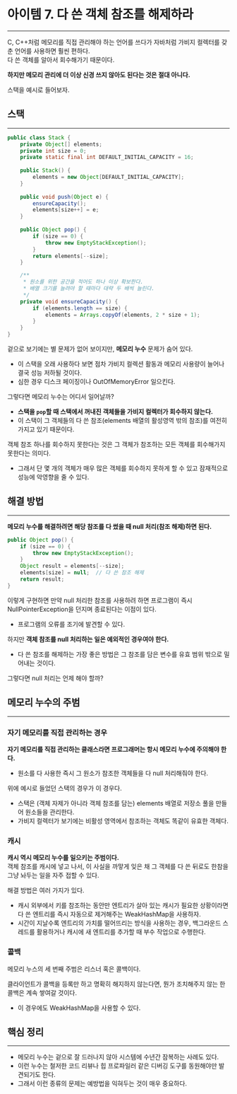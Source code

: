 # 아이템 7. 다 쓴 객체 참조를 해제하라

---

C, C++처럼 메모리를 직접 관리해야 하는 언어를 쓰다가 자바처럼 가비지 컬렉터를 갖춘 언어를 사용하면 훨씬 편하다.  
다 쓴 객체를 알아서 회수해가기 때문이다.

**하지만 메모리 관리에 더 이상 신경 쓰지 않아도 된다는 것은 절대 아니다.**

스택을 예시로 들어보자.

## 스택

---

```java
public class Stack {
    private Object[] elements;
    private int size = 0;
    private static final int DEFAULT_INITIAL_CAPACITY = 16;
    
    public Stack() {
        elements = new Object[DEFAULT_INITIAL_CAPACITY];
    }
    
    public void push(Object e) {
        ensureCapacity();
        elements[size++] = e;
    }
    
    public Object pop() {
        if (size == 0) {
            throw new EmptyStackException();
        }
        return elements[--size];
    }

    /**
     * 원소를 위한 공간을 적어도 하나 이상 확보한다.
     * 배열 크기를 늘려야 할 때마다 대략 두 배씩 늘린다.
     */
    private void ensureCapacity() {
        if (elements.length == size) {
            elements = Arrays.copyOf(elements, 2 * size + 1);
        }
    }
}
```

겉으로 보기에는 별 문제가 없어 보이지만, **메모리 누수** 문제가 숨어 있다.
- 이 스택을 오래 사용하다 보면 점차 가비지 컬렉션 활동과 메모리 사용량이 늘어나 결국 성능 저하될 것이다.
- 심한 경우 디스크 페이징이나 OutOfMemoryError 일으킨다.

그렇다면 메모리 누수는 어디서 일어날까?
- **스택을 `pop`할 때 스택에서 꺼내진 객체들을 가비지 컬렉터가 회수하지 않는다.**
- 이 스택이 그 객체들의 다 쓴 참조(elements 배열의 활성영역 밖의 참조)를 여전히 가지고 있기 때문이다.

객체 참조 하나를 회수하지 못한다는 것은 그 객체가 참조하는 모든 객체를 회수해가지 못한다는 의미다.
- 그래서 단 몇 개의 객체가 매우 많은 객체를 회수하지 못하게 할 수 있고 잠재적으로 성능에 악영향을 줄 수 있다.

## 해결 방법

---

**메모리 누수를 해결하려면 해당 참조를 다 썼을 때 null 처리(참조 해제)하면 된다.**

```java
public Object pop() {
    if (size == 0) {
        throw new EmptyStackException();
    }
    Object result = elements[--size];
    elements[size] = null;  // 다 쓴 참조 해제
    return result;
}
```

이렇게 구현하면 만약 null 처리한 참조를 사용하려 하면 프로그램이 즉시 NullPointerException을 던지며 종료된다는 이점이 있다.  
- 프로그램의 오류를 조기에 발견할 수 있다.

하지만 **객체 참조를 null 처리하는 일은 예외적인 경우여야 한다.**
- 다 쓴 참조를 해제하는 가장 좋은 방법은 그 참조를 담은 변수를 유효 범위 밖으로 밀어내는 것이다.

그렇다면 null 처리는 언제 해야 할까?

## 메모리 누수의 주범

---

### 자기 메모리를 직접 관리하는 경우

**자기 메모리를 직접 관리하는 클래스라면 프로그래머는 항시 메모리 누수에 주의해야 한다.**
- 원소를 다 사용한 즉시 그 원소가 참조한 객체들을 다 null 처리해줘야 한다.

위에 예시로 들었던 스택의 경우가 이 경우다.
- 스택은 (객체 자제가 아니라 객체 참조를 담는) elements 배열로 저장소 풀을 만들어 원소들을 관리한다.
- 가비지 컬렉터가 보기에는 비활성 영역에서 참조하는 객체도 똑같이 유효한 객체다.

### 캐시

**캐시 역시 메모리 누수를 일으키는 주범이다.**  
객체 참조를 캐시에 넣고 나서, 이 사실을 까맣게 잊은 채 그 객체를 다 쓴 뒤로도 한참을 그냥 놔두는 일을 자주 접할 수 있다.  

해결 방법은 여러 가지가 있다.
- 캐시 외부에서 키를 참조하는 동안만 엔트리가 살아 있는 캐시가 필요한 상황이라면 다 쓴 엔트리를 즉시 자동으로 제거해주는 WeakHashMap을 사용하자.
- 시간이 지날수록 엔트리의 가치를 떨어뜨리는 방식을 사용하는 경우, 백그라운드 스레드를 활용하거나 캐시에 새 엔트리를 추가할 때 부수 작업으로 수행한다.

### 콜백

메모리 누스의 세 번째 주범은 리스너 혹은 콜백이다.

클라이언트가 콜백을 등록만 하고 명확히 해지하지 않는다면, 뭔가 조치해주지 않는 한 콜백은 계속 쌓여갈 것이다.
- 이 경우에도 WeakHashMap을 사용할 수 있다.

## 핵심 정리

---

- 메모리 누수는 겉으로 잘 드러나지 않아 시스템에 수년간 잠복하는 사례도 있다.  
- 이런 누수는 철저한 코드 리뷰나 힙 프로파일러 같은 디버깅 도구를 동원해야만 발견되기도 한다.
- 그래서 이런 종류의 문제는 예방법을 익혀두는 것이 매우 중요하다.
